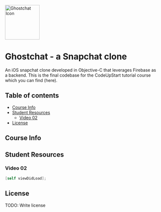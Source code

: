 <a href="https://codeupstart.com">
    <img src="https://s32.postimg.org/gzi5dekhh/ghost_chat_icon_web.png" alt="Ghostchat Icon" title="Ghost" align="center" height="114" width="114"/>
</a>

# Ghostchat - a Snapchat clone

An iOS snapchat clone developed in Objective-C that leverages Firebase as a backend. This is the final codebase for the CodeUpStart tutorial course which you can find (here).

## Table of contents

- [Course Info](#course-info)
- [Student Resources](#student-resources)
    - [Video 02](#video-02) 
- [License](#license)

## Course Info

## Student Resources

### Video 02

```objective-c
[self viewDidLoad];
```

## License

TODO: Write license